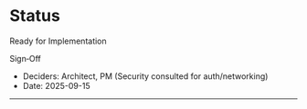 # Status
Ready for Implementation

Sign‑Off
- Deciders: Architect, PM (Security consulted for auth/networking)
- Date: 2025-09-15

---

